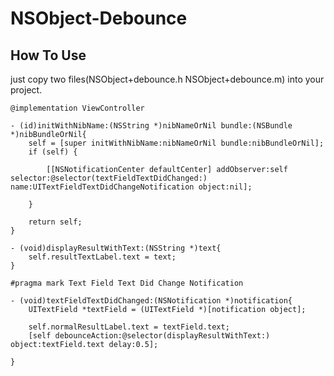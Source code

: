 NSObject-Debounce
=================

How To Use
----------

just copy two files(NSObject+debounce.h NSObject+debounce.m) into your project.


    @implementation ViewController
    
    - (id)initWithNibName:(NSString *)nibNameOrNil bundle:(NSBundle *)nibBundleOrNil{
        self = [super initWithNibName:nibNameOrNil bundle:nibBundleOrNil];
        if (self) {
            
            [[NSNotificationCenter defaultCenter] addObserver:self selector:@selector(textFieldTextDidChanged:) name:UITextFieldTextDidChangeNotification object:nil];
            
        }
        
        return self;
    }
    
    - (void)displayResultWithText:(NSString *)text{
        self.resultTextLabel.text = text;
    }
    
    #pragma mark Text Field Text Did Change Notification
    
    - (void)textFieldTextDidChanged:(NSNotification *)notification{
        UITextField *textField = (UITextField *)[notification object];
        
        self.normalResultLabel.text = textField.text;
        [self debounceAction:@selector(displayResultWithText:) object:textField.text delay:0.5];
        
    }


